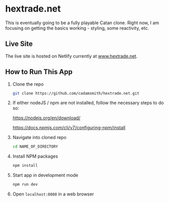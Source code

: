 # hextrade.net

This is eventually going to be a fully playable Catan clone.
Right now, I am focusing on getting the basics working - styling, some reactivity, etc.

## Live Site

The live site is hosted on Netlify currently at www.hextrade.net.

## How to Run This App

1. Clone the repo
   ```sh
   git clone https://github.com/cadamsmith/hextrade.net.git
   ```
2. If either nodeJS / npm are not installed, follow the necessary steps to do so:

   https://nodejs.org/en/download/
    
   https://docs.npmjs.com/cli/v7/configuring-npm/install
    
3. Navigate into cloned repo

   ```sh
   cd NAME_OF_DIRECTORY
   ```

3. Install NPM packages
   ```sh
   npm install
   ```
4. Start app in development mode
   ```js
   npm run dev
   ```
5. Open ```localhost:8080``` in a web browser
